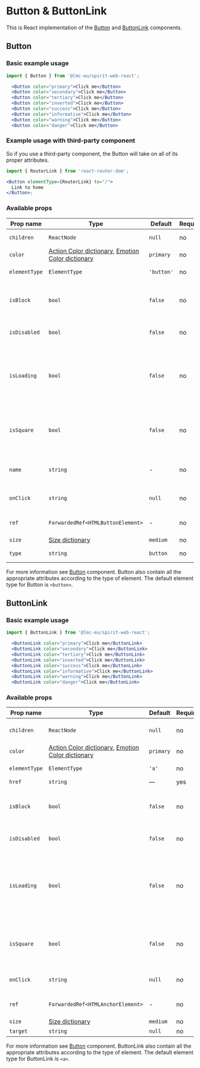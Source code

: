 # Button & ButtonLink

This is React implementation of the [Button] and [ButtonLink][button] components.

## Button

### Basic example usage

```jsx
import { Button } from '@lmc-eu/spirit-web-react';
```

```jsx
  <Button color="primary">Click me</Button>
  <Button color="secondary">Click me</Button>
  <Button color="tertiary">Click me</Button>
  <Button color="inverted">Click me</Button>
  <Button color="success">Click me</Button>
  <Button color="informative">Click me</Button>
  <Button color="warning">Click me</Button>
  <Button color="danger">Click me</Button>
```

### Example usage with third-party component

So if you use a third-party component, the Button will take on all of its proper attributes.

```jsx
import { RouterLink } from 'react-router-dom';

<Button elementType={RouterLink} to="/">
  Link to home
</Button>;
```

### Available props

| Prop name     | Type                                                                                      | Default    | Required | Description                                                                |
| ------------- | ----------------------------------------------------------------------------------------- | ---------- | -------- | -------------------------------------------------------------------------- |
| `children`    | `ReactNode`                                                                               | `null`     | no       | Content of the Button                                                      |
| `color`       | [Action Color dictionary][dictionary-color], [Emotion Color dictionary][dictionary-color] | `primary`  | no       | Color variant                                                              |
| `elementType` | `ElementType`                                                                             | `'button'` | no       | Type of element                                                            |
| `isBlock`     | `bool`                                                                                    | `false`    | no       | Span the element to the full width of its parent                           |
| `isDisabled`  | `bool`                                                                                    | `false`    | no       | If true, Button is disabled                                                |
| `isLoading`   | `bool`                                                                                    | `false`    | no       | If true, Button is in a loading state, disabled and the Spinner is visible |
| `isSquare`    | `bool`                                                                                    | `false`    | no       | If true, Button is square, usually only with an Icon                       |
| `name`        | `string`                                                                                  | -          | no       | For use a button as a form data reference                                  |
| `onClick`     | `string`                                                                                  | `null`     | no       | JS function to call on click                                               |
| `ref`         | `ForwardedRef<HTMLButtonElement>`                                                         | -          | no       | Button element reference                                                   |
| `size`        | [Size dictionary][dictionary-size]                                                        | `medium`   | no       | Size variant                                                               |
| `type`        | `string`                                                                                  | `button`   | no       | Type of the Button                                                         |

For more information see [Button] component. Button also contain all the appropriate
attributes according to the type of element. The default element type for Button is `<button>`.

## ButtonLink

### Basic example usage

```jsx
import { ButtonLink } from '@lmc-eu/spirit-web-react';
```

```jsx
  <ButtonLink color="primary">Click me</ButtonLink>
  <ButtonLink color="secondary">Click me</ButtonLink>
  <ButtonLink color="tertiary">Click me</ButtonLink>
  <ButtonLink color="inverted">Click me</ButtonLink>
  <ButtonLink color="success">Click me</ButtonLink>
  <ButtonLink color="informative">Click me</ButtonLink>
  <ButtonLink color="warning">Click me</ButtonLink>
  <ButtonLink color="danger">Click me</ButtonLink>
```

### Available props

| Prop name     | Type                                                                                      | Default   | Required | Description                                                                    |
| ------------- | ----------------------------------------------------------------------------------------- | --------- | -------- | ------------------------------------------------------------------------------ |
| `children`    | `ReactNode`                                                                               | `null`    | no       | Content of the ButtonLink                                                      |
| `color`       | [Action Color dictionary][dictionary-color], [Emotion Color dictionary][dictionary-color] | `primary` | no       | Color variant                                                                  |
| `elementType` | `ElementType`                                                                             | `'a'`     | no       | Type of element                                                                |
| `href`        | `string`                                                                                  | —         | yes      | Link URL                                                                       |
| `isBlock`     | `bool`                                                                                    | `false`   | no       | Span the element to the full width of its parent                               |
| `isDisabled`  | `bool`                                                                                    | `false`   | no       | If true, ButtonLink is disabled                                                |
| `isLoading`   | `bool`                                                                                    | `false`   | no       | If true, ButtonLink is in a loading state, disabled and the Spinner is visible |
| `isSquare`    | `bool`                                                                                    | `false`   | no       | If true, ButtonLink is square, usually only with an Icon                       |
| `onClick`     | `string`                                                                                  | `null`    | no       | JS function to call on click                                                   |
| `ref`         | `ForwardedRef<HTMLAnchorElement>`                                                         | -         | no       | Anchor element reference                                                       |
| `size`        | [Size dictionary][dictionary-size]                                                        | `medium`  | no       | Size variant                                                                   |
| `target`      | `string`                                                                                  | `null`    | no       | Link target                                                                    |

For more information see [Button] component. ButtonLink also contain all the appropriate
attributes according to the type of element. The default element type for ButtonLink is `<a>`.

[button]: https://github.com/lmc-eu/spirit-design-system/tree/main/packages/web/src/scss/components/Button
[dictionary-color]: https://github.com/lmc-eu/spirit-design-system/tree/main/docs/DICTIONARIES.md#color
[dictionary-size]: https://github.com/lmc-eu/spirit-design-system/tree/main/docs/DICTIONARIES.md#size
